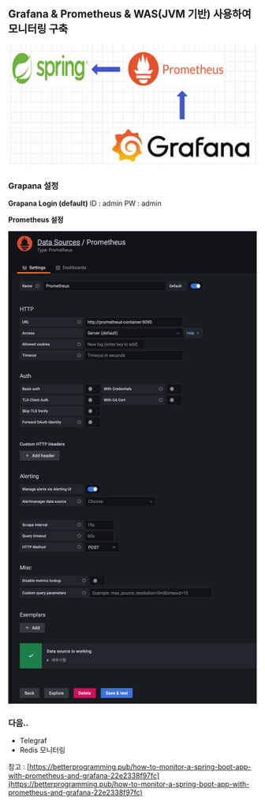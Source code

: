 ## Grafana & Prometheus & WAS(JVM 기반) 사용하여 모니터링 구축

<img src="/img/img-1.png" width="750px">

### Grapana 설정

**Grapana Login (default)**
ID : admin
PW : admin

**Prometheus 설정**

<img src="/img/img-2.png" width="750px">

### 다음..

- Telegraf
- Redis 모니터링

참고 : [https://betterprogramming.pub/how-to-monitor-a-spring-boot-app-with-prometheus-and-grafana-22e2338f97fc](https://betterprogramming.pub/how-to-monitor-a-spring-boot-app-with-prometheus-and-grafana-22e2338f97fc)